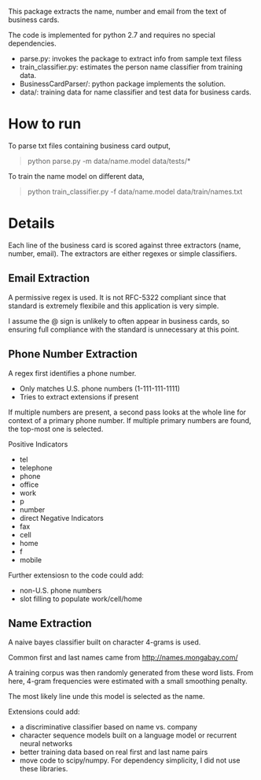 This package extracts the name, number and email from the text of
business cards.

The code is implemented for python 2.7 and requires no special dependencies.

- parse.py: invokes the package to extract info from sample text filess
- train_classifier.py: estimates the person name classifier from training data.
- BusinessCardParser/: python package implements the solution.
- data/: training data for name classifier and test data for business cards.

How to run
==========
To parse txt files containing business card output,

> python parse.py -m data/name.model data/tests/*

To train the name model on different data, 
> python train_classifier.py -f data/name.model data/train/names.txt 

Details
=======
Each line of the business card is scored against three extractors (name, number, email).
The extractors are either regexes or simple classifiers.

Email Extraction
----------------
A permissive regex is used. It is not RFC-5322 compliant since that standard
is extremely flexibile and this application is very simple.

I assume the @ sign is unlikely to often appear in business cards, so ensuring
full compliance with the standard is unnecessary at this point.

Phone Number Extraction
-----------------------
A regex first identifies a phone number.

- Only matches U.S. phone numbers (1-111-111-1111)
- Tries to extract extensions if present

If multiple numbers are present, a second pass looks at the whole line for context
of a primary phone number. If multiple primary numbers are found, the top-most one is selected.

Positive Indicators
- tel
- telephone
- phone
- office
- work
- p
- number
- direct
Negative Indicators
- fax
- cell
- home
- f
- mobile

Further extensiosn to the code could add:
- non-U.S. phone numbers
- slot filling to populate work/cell/home

Name Extraction
---------------
A naive bayes classifier built on character 4-grams is used.

Common first and last names came from http://names.mongabay.com/

A training corpus was then randomly generated from these word
lists. From here, 4-gram frequencies were estimated with a small
smoothing penalty.

The most likely line unde this model is selected as the name.

Extensions could add:
- a discriminative classifier based on name vs. company
- character sequence models built on a language model or recurrent neural networks
- better training data based on real first and last name pairs
- move code to scipy/numpy. For dependency simplicity, I did not use
  these libraries.
